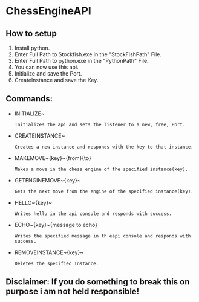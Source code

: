 # ChessEngineAPI

## **How to setup**
1. Install python.
2. Enter Full Path to Stockfish.exe in the "StockFishPath" File.
3. Enter Full Path to python.exe in the "PythonPath" File.
4. You can now use this api.
5. Initialize and save the Port.
6. CreateInstance and save the Key.

## **Commands:**
- INITIALIZE~

      Initializes the api and sets the listener to a new, free, Port.
- CREATEINSTANCE~

      Creates a new instance and responds with the key to that instance.
- MAKEMOVE~{key}~{from}{to}

      Makes a move in the chess engine of the specified instance(key).
- GETENGINEMOVE~{key}~

      Gets the next move from the engine of the specified instance(key).
- HELLO~{key}~

      Writes hello in the api console and responds with success.
- ECHO~{key}~{message to echo}

      Writes the specified message in th eapi console and responds with success.
- REMOVEINSTANCE~{key}~

      Deletes the specified Instance.


## Disclaimer: If you do something to break this on purpose i am not held responsible!
